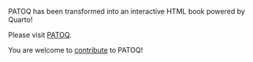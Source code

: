 PATOQ has been transformed into an interactive HTML book powered by Quarto!

Please visit [PATOQ](https://arashabadi.github.io/patoq/).

You are welcome to [contribute](https://github.com/arashabadi/patoq/blob/main/CONTRIBUTING.md) to PATOQ! 

